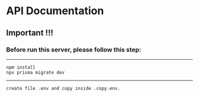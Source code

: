 # API Documentation

## Important !!!

### Before run this server, please follow this step:
___
```
npm install
npx prisma migrate dev
```
___
```
create file .env and copy inside .copy.env.
```



